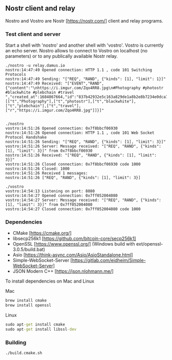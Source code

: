 ## Nostr client and relay

Nostro and Vostro are Nostr [https://nostr.com/]  client and relay programs. 

### Test client and server

Start a shell with 'nostro' and another shell with 'vostro'. Vostro is currently an echo server. Nostro allows to connect to Vostro on localhost (no parameters) or to any publically available Nostr relay. 


```
./nostro -u relay.damus.io
nostro:14:47:49 Opened connection: HTTP 1.1 , code 101 Switching Protocols
nostro:14:47:49 Sending: "["REQ", "RAND", {"kinds": [1], "limit": 1}]"
nostro:14:47:49 Received: "["EVENT","RAND",{"content":"\nhttps://i.imgur.com/Zqo4RR8.jpg\n#Photography #photostr #blackwhite #plebchain #travel ","created_at":1684867664,"id":"837b42932e5c163a829de1a8b2e8b7234e0dca78b13a0bbeccd03b055fb6e2ef","kind":1,"pubkey":"f96c3d76497074c4c83a7b3823380e77dc73d5a9494fd2e053e4a1453e17824b","sig":"a3b1a74d9d6adc50451c513b30082cbbbef969bd08a9b65e972dc5daf15e9b869f56e39ce11477fe16ad8e4ab5666439be2e8abdd4ef73d58d87c424114bb63e","tags":[["t","Photography"],["t","photostr"],["t","blackwhite"],["t","plebchain"],["t","travel"],["r","https://i.imgur.com/Zqo4RR8.jpg"]]}]"


```

```
./nostro
vostro:14:51:26 Opened connection: 0x7f8bbcf06930
nostro:14:51:26 Opened connection: HTTP 1.1 , code 101 Web Socket Protocol Handshake
nostro:14:51:26 Sending: "["REQ", "RAND", {"kinds": [1], "limit": 3}]"
vostro:14:51:26 Server: Message received: "["REQ", "RAND", {"kinds": [1], "limit": 3}]" from 0x7f8bbcf06930
nostro:14:51:26 Received: "["REQ", "RAND", {"kinds": [1], "limit": 3}]"
vostro:14:51:26 Closed connection: 0x7f8bbcf06930 code 1000
nostro:14:51:26 Closed: 1000
nostro:14:51:26 Received 1 messages: 
nostro:14:51:26 ["REQ", "RAND", {"kinds": [1], "limit": 3}]

```

```
./vostro
vostro:14:54:13 Listening on port: 8080
vostro:14:54:27 Opened connection: 0x7ff052004080
vostro:14:54:27 Server: Message received: "["REQ", "RAND", {"kinds": [1], "limit": 3}]" from 0x7ff052004080
vostro:14:54:27 Closed connection: 0x7ff052004080 code 1000
```

### Dependencies

- CMake [https://cmake.org/]
- libsecp256k1 [https://github.com/bitcoin-core/secp256k1]
- OpenSSL [https://www.openssl.org/] (Windows build with ext/openssl-3.0.5/build.bat)
- Asio [https://think-async.com/Asio/AsioStandalone.html] 
- Simple-WebSocket-Server [https://gitlab.com/eidheim/Simple-WebSocket-Server] 
- JSON Modern C++ [https://json.nlohmann.me/] 

To install dependencies on Mac and Linux

Mac

``` cmd 
brew install cmake
brew install openssl
```

Linux

``` cmd 
sudo apt-get install cmake 
sudo apt-get install libssl-dev 
```

### Building

``` cmd
./build.cmake.sh
```